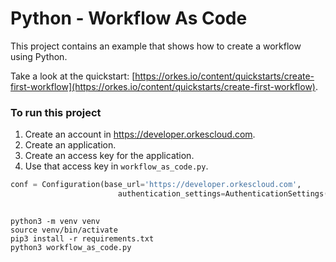 # Python - Workflow As Code

This project contains an example that shows how to create a workflow using Python.

Take a look at the quickstart: [https://orkes.io/content/quickstarts/create-first-workflow](https://orkes.io/content/quickstarts/create-first-workflow).

### To run this project

1) Create an account in https://developer.orkescloud.com.
2) Create an application.
3) Create an access key for the application.
4) Use that access key in `workflow_as_code.py`.

```python
conf = Configuration(base_url='https://developer.orkescloud.com',
                        authentication_settings=AuthenticationSettings(key_id='_CHANGE_ME_',
                                                                       key_secret='_CHANGE_ME_'))
```

```shell
python3 -m venv venv
source venv/bin/activate
pip3 install -r requirements.txt
python3 workflow_as_code.py
```
